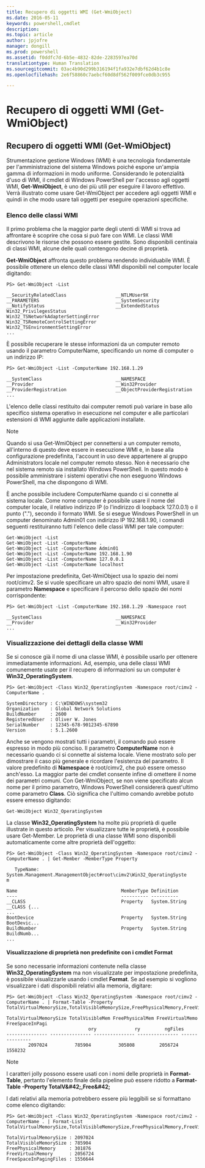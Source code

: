 ```yaml
---
title: Recupero di oggetti WMI (Get-WmiObject)
ms.date: 2016-05-11
keywords: powershell,cmdlet
description: 
ms.topic: article
author: jpjofre
manager: dongill
ms.prod: powershell
ms.assetid: f0ddfc7d-6b5e-4832-82de-2283597ea70d
translationtype: Human Translation
ms.sourcegitcommit: 03ac4b90d299b316194f1fa932e7dbf62d4b1c8e
ms.openlocfilehash: 2e6f58860c7aebcf60d8df562f009fce0db3c955

---
```


# Recupero di oggetti WMI (Get-WmiObject)

## Recupero di oggetti WMI (Get\-WmiObject)
Strumentazione gestione Windows (WMI) è una tecnologia fondamentale per l'amministrazione del sistema Windows poiché espone un'ampia gamma di informazioni in modo uniforme. Considerando le potenzialità d'uso di WMI, il cmdlet di Windows PowerShell per l'accesso agli oggetti WMI, **Get\-WmiObject**, è uno dei più utili per eseguire il lavoro effettivo. Verrà illustrato come usare Get\-WmiObject per accedere agli oggetti WMI e quindi in che modo usare tali oggetti per eseguire operazioni specifiche.

### Elenco delle classi WMI
Il primo problema che la maggior parte degli utenti di WMI si trova ad affrontare è scoprire che cosa si può fare con WMI. Le classi WMI descrivono le risorse che possono essere gestite. Sono disponibili centinaia di classi WMI, alcune delle quali contengono decine di proprietà.

**Get\-WmiObject** affronta questo problema rendendo individuabile WMI. È possibile ottenere un elenco delle classi WMI disponibili nel computer locale digitando:

```
PS> Get-WmiObject -List

__SecurityRelatedClass                  __NTLMUser9X
__PARAMETERS                            __SystemSecurity
__NotifyStatus                          __ExtendedStatus
Win32_PrivilegesStatus                  Win32_TSNetworkAdapterSettingError
Win32_TSRemoteControlSettingError       Win32_TSEnvironmentSettingError
...
```

È possibile recuperare le stesse informazioni da un computer remoto usando il parametro ComputerName, specificando un nome di computer o un indirizzo IP:

```
PS> Get-WmiObject -List -ComputerName 192.168.1.29

__SystemClass                           __NAMESPACE
__Provider                              __Win32Provider
__ProviderRegistration                  __ObjectProviderRegistration
...
```

L'elenco delle classi restituito dai computer remoti può variare in base allo specifico sistema operativo in esecuzione nel computer e alle particolari estensioni di WMI aggiunte dalle applicazioni installate.

> [!NOTE]
> Quando si usa Get\-WmiObject per connettersi a un computer remoto, all'interno di questo deve essere in esecuzione WMI e, in base alla configurazione predefinita, l'account in uso deve appartenere al gruppo Administrators locale nel computer remoto stesso. Non è necessario che nel sistema remoto sia installato Windows PowerShell. In questo modo è possibile amministrare i sistemi operativi che non eseguono Windows PowerShell, ma che dispongono di WMI.

È anche possibile includere ComputerName quando ci si connette al sistema locale. Come nome computer è possibile usare il nome del computer locale, il relativo indirizzo IP (o l'indirizzo di loopback 127.0.0.1) o il punto ("."), secondo il formato WMI. Se si esegue Windows PowerShell in un computer denominato Admin01 con indirizzo IP 192.168.1.90, i comandi seguenti restituiranno tutti l'elenco delle classi WMI per tale computer:

```
Get-WmiObject -List
Get-WmiObject -List -ComputerName .
Get-WmiObject -List -ComputerName Admin01
Get-WmiObject -List -ComputerName 192.168.1.90
Get-WmiObject -List -ComputerName 127.0.0.1
Get-WmiObject -List -ComputerName localhost
```

Per impostazione predefinita, Get\-WmiObject usa lo spazio dei nomi root\/cimv2. Se si vuole specificare un altro spazio dei nomi WMI, usare il parametro **Namespace** e specificare il percorso dello spazio dei nomi corrispondente:

```
PS> Get-WmiObject -List -ComputerName 192.168.1.29 -Namespace root

__SystemClass                           __NAMESPACE
__Provider                              __Win32Provider
...
```

### Visualizzazione dei dettagli della classe WMI
Se si conosce già il nome di una classe WMI, è possibile usarlo per ottenere immediatamente informazioni. Ad, esempio, una delle classi WMI comunemente usate per il recupero di informazioni su un computer è **Win32\_OperatingSystem**.

```
PS> Get-WmiObject -Class Win32_OperatingSystem -Namespace root/cimv2 -ComputerName .

SystemDirectory : C:\WINDOWS\system32
Organization    : Global Network Solutions
BuildNumber     : 2600
RegisteredUser  : Oliver W. Jones
SerialNumber    : 12345-678-9012345-67890
Version         : 5.1.2600
```

Anche se vengono mostrati tutti i parametri, il comando può essere espresso in modo più conciso. Il parametro **ComputerName** non è necessario quando ci si connette al sistema locale. Viene mostrato solo per dimostrare il caso più generale e ricordare l'esistenza del parametro. Il valore predefinito di **Namespace** è root\/cimv2, che può essere omesso anch'esso. La maggior parte dei cmdlet consente infine di omettere il nome dei parametri comuni. Con Get\-WmiObject, se non viene specificato alcun nome per il primo parametro, Windows PowerShell considererà quest'ultimo come parametro **Class**. Ciò significa che l'ultimo comando avrebbe potuto essere emesso digitando:

```
Get-WmiObject Win32_OperatingSystem
```

La classe **Win32\_OperatingSystem** ha molte più proprietà di quelle illustrate in questo articolo. Per visualizzare tutte le proprietà, è possibile usare Get\-Member. Le proprietà di una classe WMI sono disponibili automaticamente come altre proprietà dell'oggetto:

```
PS> Get-WmiObject -Class Win32_OperatingSystem -Namespace root/cimv2 -ComputerName . | Get-Member -MemberType Property

   TypeName: System.Management.ManagementObject#root\cimv2\Win32_OperatingSyste
m

Name                                      MemberType Definition
----                                      ---------- ----------
__CLASS                                   Property   System.String __CLASS {...
...
BootDevice                                Property   System.String BootDevic...
BuildNumber                               Property   System.String BuildNumb...
...
```

#### Visualizzazione di proprietà non predefinite con i cmdlet Format
Se sono necessarie informazioni contenute nella classe **Win32\_OperatingSystem** ma non visualizzate per impostazione predefinita, è possibile visualizzarle usando i cmdlet **Format**. Se ad esempio si vogliono visualizzare i dati disponibili relativi alla memoria, digitare:

```
PS> Get-WmiObject -Class Win32_OperatingSystem -Namespace root/cimv2 -ComputerName . | Format-Table -Property TotalVirtualMemorySize,TotalVisibleMemorySize,FreePhysicalMemory,FreeVirtualMemory,FreeSpaceInPagingFiles

TotalVirtualMemorySize TotalVisibleMem FreePhysicalMem FreeVirtualMemo FreeSpaceInPagi
                              ory              ry         ngFiles
--------------- --------------- --------------- --------------- ---------------
        2097024          785904          305808         2056724         1558232
```

> [!NOTE]
> I caratteri jolly possono essere usati con i nomi delle proprietà in **Format\-Table**, pertanto l'elemento finale della pipeline può essere ridotto a **Format\-Table \-Property TotalV\&#42;,Free\&#42;**

I dati relativi alla memoria potrebbero essere più leggibili se si formattano come elenco digitando:

```
PS> Get-WmiObject -Class Win32_OperatingSystem -Namespace root/cimv2 -ComputerName . | Format-List TotalVirtualMemorySize,TotalVisibleMemorySize,FreePhysicalMemory,FreeVirtualMemory,FreeSpaceInPagingFiles

TotalVirtualMemorySize : 2097024
TotalVisibleMemorySize : 785904
FreePhysicalMemory     : 301876
FreeVirtualMemory      : 2056724
FreeSpaceInPagingFiles : 1556644
```




<!--HONumber=Jun16_HO4-->


